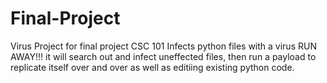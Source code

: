 # Final-Project
Virus Project for final project CSC 101
Infects python files with a virus RUN AWAY!!!
it will search out and infect uneffected files, then run a payload to replicate itself over and over as well as editiing existing python code.
